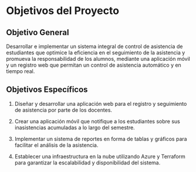 # Objetivos del Proyecto

## Objetivo General

Desarrollar e implementar un sistema integral de control de asistencia de estudiantes que optimice la eficiencia en el seguimiento de la asistencia y promueva la responsabilidad de los alumnos, mediante una aplicación móvil y un registro web que permitan un control de asistencia automático y en tiempo real. 

## Objetivos Específicos

1. Diseñar y desarrollar una aplicación web para el registro y seguimiento de asistencia por parte de los docentes.

2. Crear una aplicación móvil que notifique a los estudiantes sobre sus inasistencias acumuladas a lo largo del semestre.

3. Implementar un sistema de reportes en forma de tablas y gráficos para facilitar el análisis de la asistencia.

4. Establecer una infraestructura en la nube utilizando Azure y Terraform para garantizar la escalabilidad y disponibilidad del sistema.
